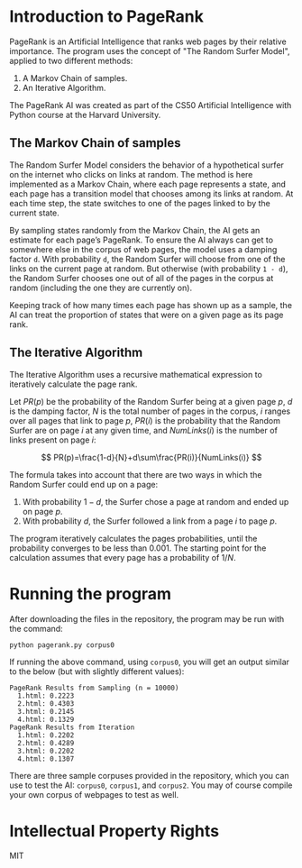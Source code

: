 # Introduction to PageRank

PageRank is an Artificial Intelligence that ranks web pages by their relative importance. The program uses the concept of "The Random Surfer Model", applied to two different methods:

1. A Markov Chain of samples.
2. An Iterative Algorithm.

The PageRank AI was created as part of the CS50 Artificial Intelligence with Python course at the Harvard University.

## The Markov Chain of samples

The Random Surfer Model considers the behavior of a hypothetical surfer on the internet who clicks on links at random. The method is here implemented as a Markov Chain, where each page represents a state, and each page has a transition model that chooses among its links at random. At each time step, the state switches to one of the pages linked to by the current state.

By sampling states randomly from the Markov Chain, the AI gets an estimate for each page’s PageRank. To ensure the AI always can get to somewhere else in the corpus of web pages, the model uses a damping factor `d`. With probability `d`, the Random Surfer will choose from one of the links on the current page at random. But otherwise (with probability `1 - d`), the Random Surfer chooses one out of all of the pages in the corpus at random (including the one they are currently on).

Keeping track of how many times each page has shown up as a sample, the AI can treat the proportion of states that were on a given page as its page rank.

## The Iterative Algorithm

The Iterative Algorithm uses a recursive mathematical expression to iteratively calculate the page rank.

Let $PR(p)$ be the probability of the Random Surfer being at a given page $p$, $d$ is the damping factor, $N$ is the total number of pages in the corpus, $i$ ranges over all pages that link to page $p$, $PR(i)$ is the probability that the Random Surfer are on page $i$ at any given time, and $NumLinks(i)$ is the number of links present on page $i$:

$$
PR(p)=\frac{1-d}{N}+d\sum\frac{PR(i)}{NumLinks(i)}
$$

The formula takes into account that there are two ways in which the Random Surfer could end up on a page:

1.  With probability $1 - d$, the Surfer chose a page at random and ended up on page $p$.
2.  With probability $d$, the Surfer followed a link from a page $i$ to page $p$.

The program iteratively calculates the pages probabilities, until the probability converges to be less than $0.001$. The starting point for the calculation assumes that every page has a probability of $1/N$.

# Running the program

After downloading the files in the repository, the program may be run with the command:

```
python pagerank.py corpus0
```

If running the above command, using `corpus0`, you will get an output similar to the below (but with slightly different values):

```
PageRank Results from Sampling (n = 10000)
  1.html: 0.2223
  2.html: 0.4303
  3.html: 0.2145
  4.html: 0.1329
PageRank Results from Iteration
  1.html: 0.2202
  2.html: 0.4289
  3.html: 0.2202
  4.html: 0.1307
```

There are three sample corpuses provided in the repository, which you can use to test the AI: `corpus0`, `corpus1`, and `corpus2`. You may of course compile your own corpus of webpages to test as well.

# Intellectual Property Rights

MIT
